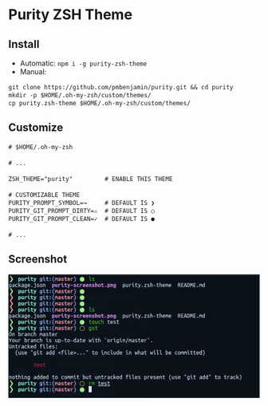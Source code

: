 # Purity ZSH Theme

## Install
- Automatic: `npm i -g purity-zsh-theme`
- Manual:
```console
git clone https://github.com/pmbenjamin/purity.git && cd purity
mkdir -p $HOME/.oh-my-zsh/custom/themes/
cp purity.zsh-theme $HOME/.oh-my-zsh/custom/themes/
```

## Customize
```console
# $HOME/.oh-my-zsh

# ...

ZSH_THEME="purity"         # ENABLE THIS THEME

# CUSTOMIZABLE THEME
PURITY_PROMPT_SYMBOL=→     # DEFAULT IS ❯
PURITY_GIT_PROMPT_DIRTY=⚠  # DEFAULT IS ○
PURITY_GIT_PROMPT_CLEAN=✓  # DEFAULT IS ●

# ...
```
## Screenshot
![Purity](./screenshot.png)

